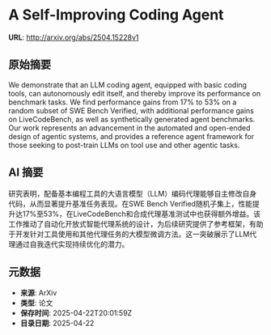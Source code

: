 # A Self-Improving Coding Agent

**URL**: http://arxiv.org/abs/2504.15228v1

## 原始摘要

We demonstrate that an LLM coding agent, equipped with basic coding tools,
can autonomously edit itself, and thereby improve its performance on benchmark
tasks. We find performance gains from 17% to 53% on a random subset of SWE
Bench Verified, with additional performance gains on LiveCodeBench, as well as
synthetically generated agent benchmarks. Our work represents an advancement in
the automated and open-ended design of agentic systems, and provides a
reference agent framework for those seeking to post-train LLMs on tool use and
other agentic tasks.


## AI 摘要

研究表明，配备基本编程工具的大语言模型（LLM）编码代理能够自主修改自身代码，从而显著提升基准任务表现。在SWE Bench Verified随机子集上，性能提升达17%至53%，在LiveCodeBench和合成代理基准测试中也获得额外增益。该工作推动了自动化开放式智能代理系统的设计，为后续研究提供了参考框架，有助于开发针对工具使用和其他代理任务的大模型微调方法。这一突破展示了LLM代理通过自我迭代实现持续优化的潜力。

## 元数据

- **来源**: ArXiv
- **类型**: 论文
- **保存时间**: 2025-04-22T20:01:59Z
- **目录日期**: 2025-04-22
